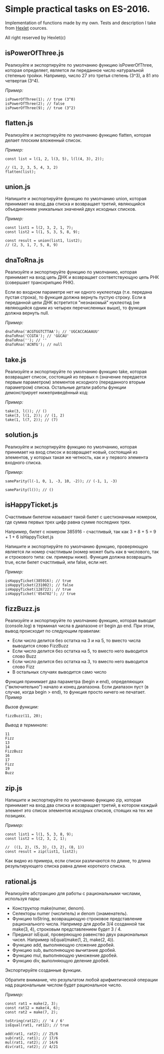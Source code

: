 # Simple practical tasks on ES-2016.
Implementation of functions made by my own.
Tests and description I take from [Hexlet](https://ru.hexlet.io/?ref=161019) cources. 

All right reserved by Hexlet(c)


## isPowerOfThree.js
Реализуйте и экспортируйте по умолчанию функцию isPowerOfThree, которая определяет, является ли переданное число натуральной степенью тройки. Например, число 27 это третья степень (3^3), а 81 это четвертая (3^4).

*Пример:*
```
isPowerOfThree(1); // true (3^0)
isPowerOfThree(2); // false
isPowerOfThree(9); // true (3^2)
```

## flatten.js
Реализуйте и экспортируйте по умолчанию функцию flatten, которая делает плоским вложенный список.

*Пример:*
```
const list = l(1, 2, l(3, 5), l(l(4, 3), 2));

// (1, 2, 3, 5, 4, 3, 2)
flatten(list);
```

## union.js
Напишите и экспортируйте функцию по умолчанию union, которая принимает на вход два списка и возвращает третий, являющийся объединением уникальных значений двух исходных списков.

*Пример:*
```
const list1 = l(2, 3, 2, 1, 7);
const list2 = l(1, 5, 3, 5, 8, 9);

const result = union(list1, list2);
// (2, 3, 1, 7, 5, 8, 9)
```

## dnaToRna.js
Реализуйте и экспортируйте функцию по умолчанию, которая принимает на вход цепь ДНК и возвращает соответствующую цепь РНК (совершает транскрипцию РНК).

Если во входном параметре нет ни одного нуклеотида (т.е. передана пустая строка), то функция должна вернуть пустую строку. Если в переданной цепи ДНК встретится "незнакомый" нуклеотид (не являющийся одним из четырех перечисленных выше), то функция должна вернуть null.

*Пример:*
```
dnaToRna('ACGTGGTCTTAA'); // 'UGCACCAGAAUU'
dnaToRna('CCGTA'); // 'GGCAU'
dnaToRna(''); // ''
dnaToRna('ACNTG'); // null
```

## take.js
Реализуйте и экспортируйте по умолчанию функцию take, которая возвращает список, состоящий из первых n (значение передается первым параметром) элементов исходного (переданного вторым параметром) списка.
Остальные детали работы функции демонстрирует нижеприведённый код:

*Пример:*
```
take(3, l()); // ()
take(3, l(1, 2)); // (1, 2)
take(1, l(7, 2)); // (7)
```


## solution.js
Реализуйте и экспортируйте функцию по умолчанию, которая принимает на вход список и возвращает новый, состоящий из элементов, у которых такая же четность, как и у первого элемента входного списка.

*Пример:*
```
sameParity(l(-1, 0, 1, -3, 10, -2)); // (-1, 1, -3)

sameParity(l()); // ()
```

## isHappyTicket.js
Счастливым билетом называют такой билет с шестизначным номером, где сумма первых трех цифр равна сумме последних трех.

Например, билет с номером 385916 - счастливый, так как 3 + 8 + 5 = 9 + 1 + 6
isHappyTicket.js

Напишите и экспортируйте по умолчанию функцию, проверяющую является ли номер счастливым (номер может быть как в числового, так и строкового типа: см. примеры ниже). Функция должна возвращать true, если билет счастливый, или false, если нет.

*Пример:*
```
isHappyTicket(385916); // true
isHappyTicket(231002); // false
isHappyTicket(128722); // true
isHappyTicket('054702'); // true
```

## fizzBuzz.js
Реализуйте и экспортируйте по умолчанию функцию, которая выводит (console.log) в терминал числа в диапазоне от begin до end. При этом, вывод происходит по следующим правилам:

+ Если число делится без остатка на 3 и на 5, то вместо числа выводится слово FizzBuzz
+ Если число делится без остатка на 5, то вместо него выводится слово Buzz
+ Если число делится без остатка на 3, то вместо него выводится слово Fizz
+ В остальных случаях выводится само число

Функция принимает два параметра (begin и end), определяющих ("включительно") начало и конец диапазона. Если диапазон пуст (в случае, когда begin > end), то функция просто ничего не печатает.
Пример

*Вызов функции:*

`fizzBuzz(11, 20);`

*Вывод в терминале:*
```
11
Fizz
13
14
FizzBuzz
16
17
Fizz
19
Buzz
```

## zip.js
Напишите и экспортируйте по умолчанию функцию zip, которая принимает на вход два списка и возвращает третий, в котором каждый элемент это список элементов исходных списков, стоящих на тех же позициях.

*Пример:*
```
const list1 = l(1, 5, 3, 8, 9);
const list2 = l(2, 3, 2, 1);

//  ((1, 2), (5, 3), (3, 2), (8, 1))
const result = zip(list1, list2);
```
Как видно из примера, если списки различаются по длине, то длина результирующего списка равна длине короткого списка.

## rational.js
Реализуйте абстракцию для работы с рациональными числами, используя пары:

+ Конструктор make(numer, denom).
+ Селекторы numer (числитель) и denom (знаменатель).
+ Функцию toString, возвращающую строковое представление рационального числа. Например для дроби 3/4 созданной так make(3, 4), строковым представлением будет 3 / 4.
+ Предикат isEqual, проверяющую равенство двух рациональных чисел. Например isEqual(make(1, 2), make(2, 4)).
+ Функцию add, выполняющую сложение дробей.
+ Функцию sub, выполняющую вычитание дробей.
+ Функцию mul, выполняющую умножение дробей.
+ Функцию div, выполняющую деление дробей.

Экспортируйте созданные функции.

Обратите внимание, что результатом любой арифметической операции над рациональным числом будет рациональное число.

*Пример:*
```
const rat1 = make(2, 3);
const rat12 = make(4, 6);
const rat2 = make(7, 2);

toString(rat12); // '4 / 6'
isEqual(rat1, rat12); // true

add(rat1, rat2); // 25/6
sub(rat2, rat1); // 17/6
mul(rat1, rat2); // 14/6
div(rat1, rat2); // 4/21
```
